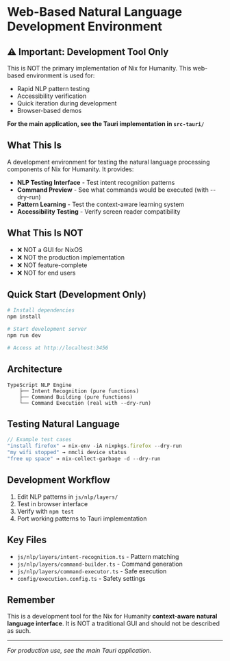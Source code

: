 # Web-Based Natural Language Development Environment

## ⚠️ Important: Development Tool Only

This is NOT the primary implementation of Nix for Humanity. This web-based environment is used for:
- Rapid NLP pattern testing
- Accessibility verification 
- Quick iteration during development
- Browser-based demos

**For the main application, see the Tauri implementation in `src-tauri/`**

## What This Is

A development environment for testing the natural language processing components of Nix for Humanity. It provides:

- **NLP Testing Interface** - Test intent recognition patterns
- **Command Preview** - See what commands would be executed (with --dry-run)
- **Pattern Learning** - Test the context-aware learning system
- **Accessibility Testing** - Verify screen reader compatibility

## What This Is NOT

- ❌ NOT a GUI for NixOS
- ❌ NOT the production implementation
- ❌ NOT feature-complete
- ❌ NOT for end users

## Quick Start (Development Only)

```bash
# Install dependencies
npm install

# Start development server
npm run dev

# Access at http://localhost:3456
```

## Architecture

```
TypeScript NLP Engine
    ├── Intent Recognition (pure functions)
    ├── Command Building (pure functions)
    └── Command Execution (real with --dry-run)
```

## Testing Natural Language

```javascript
// Example test cases
"install firefox" → nix-env -iA nixpkgs.firefox --dry-run
"my wifi stopped" → nmcli device status
"free up space" → nix-collect-garbage -d --dry-run
```

## Development Workflow

1. Edit NLP patterns in `js/nlp/layers/`
2. Test in browser interface
3. Verify with `npm test`
4. Port working patterns to Tauri implementation

## Key Files

- `js/nlp/layers/intent-recognition.ts` - Pattern matching
- `js/nlp/layers/command-builder.ts` - Command generation
- `js/nlp/layers/command-executor.ts` - Safe execution
- `config/execution.config.ts` - Safety settings

## Remember

This is a development tool for the Nix for Humanity **context-aware natural language interface**. It is NOT a traditional GUI and should not be described as such.

---

*For production use, see the main Tauri application.*